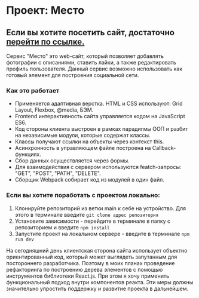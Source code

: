 # Проект: Место

## Eсли вы хотите посетить сайт, достаточно [перейти по ссылке.](https://mycodetherapy.github.io/mesto/index.html)

Сервис "Место" это web-сайт, который позволяет добавлять фотографии с описаниями, ставить лайки, а также редактировать профиль пользователя.
Данный сервис возможно использовать как готовый элемент для построения социальной сети.

### Как это работает

* Применяется адаптивная верстка. HTML и CSS используют: Grid Layout, Flexbox, @media, БЭМ.
* Frontend интерактивность сайта управляется кодом на JavaScript  ES6.
* Код стороны клиента выстроен в рамках парадигмы ООП и разбит на независимые модули, которые содержат классы.
* Классы получают ссылки на объекты через контекст this.
* Асинхронность в управляющем файле построена на Callback-функциях.
* Сбор данных осуществляется через формы.
* Для взаимодействия с сервером используются featch-запросы: "GET", "POST", "PATH", "DELETE".
* Сборщик Webpack собирает код из модулей в один файл.

### Если вы хотите поработать с проектом локально:
1. Клонируйте репозиторий из ветки main к себе на устройство. Для этого в терминале введите ```git clone адрес репозитория```
2. Установите зависимости - перейдите в терминале в папку с репозиторием и введите ```npm install```
3. Запустите проект на локальном сервере - введите в терминале ```npm run dev```

На сегодняшний день клиентская сторона сайта использует объектно ориентированный код, который может выглядеть запутанным для постороннего разработчика. Поэтому в моих планах проведение рефакторинга по построению дерева элементов с помощью инструментов библиотеки React.js. При этом я хочу применить функциональный подход внутри компонентов реакта. Эти меры должны значительно упростить поддержку и развитие проекта в дальнейшем.

